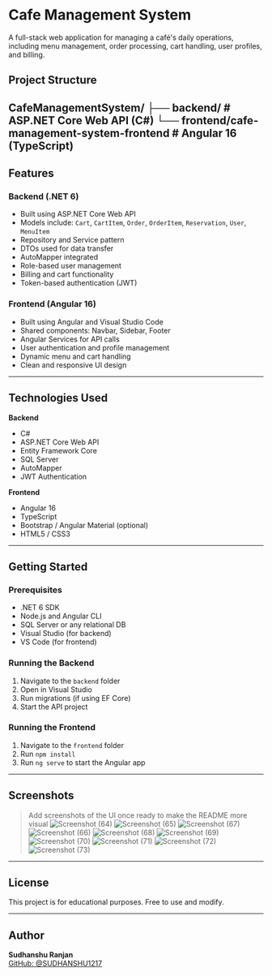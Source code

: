 # Cafe Management System
 
A full-stack web application for managing a café's daily operations, including menu management, order processing, cart handling, user profiles, and billing.
 
## Project Structure
CafeManagementSystem/ ├── backend/ # ASP.NET Core Web API (C#)
                      └── frontend/cafe-management-system-frontend  # Angular 16 (TypeScript)
---
 
## Features
 
### Backend (.NET 6)
- Built using ASP.NET Core Web API
- Models include: `Cart`, `CartItem`, `Order`, `OrderItem`, `Reservation`, `User`, `MenuItem`
- Repository and Service pattern
- DTOs used for data transfer
- AutoMapper integrated
- Role-based user management
- Billing and cart functionality
- Token-based authentication (JWT)
 
### Frontend (Angular 16)
- Built using Angular and Visual Studio Code
- Shared components: Navbar, Sidebar, Footer
- Angular Services for API calls
- User authentication and profile management
- Dynamic menu and cart handling
- Clean and responsive UI design
 
---
 
## Technologies Used
 
**Backend**
- C#
- ASP.NET Core Web API
- Entity Framework Core
- SQL Server
- AutoMapper
- JWT Authentication
 
**Frontend**
- Angular 16
- TypeScript
- Bootstrap / Angular Material (optional)
- HTML5 / CSS3
 
---
 
## Getting Started
 
### Prerequisites
 
- .NET 6 SDK
- Node.js and Angular CLI
- SQL Server or any relational DB
- Visual Studio (for backend)
- VS Code (for frontend)
 
### Running the Backend
 
1. Navigate to the `backend` folder
2. Open in Visual Studio
3. Run migrations (if using EF Core)
4. Start the API project
 
### Running the Frontend
 
1. Navigate to the `frontend` folder
2. Run `npm install`
3. Run `ng serve` to start the Angular app
 
---
 
## Screenshots
 
> Add screenshots of the UI once ready to make the README more visual
 ![Screenshot (64)](https://github.com/user-attachments/assets/09d09e34-b516-457e-afcc-5935e7a6d25b)
 ![Screenshot (65)](https://github.com/user-attachments/assets/f837fb2e-05c8-4205-a3f8-0653c890dcf9)
 ![Screenshot (67)](https://github.com/user-attachments/assets/43c83ad6-29fc-4c39-aba5-d846e682535c)
 ![Screenshot (66)](https://github.com/user-attachments/assets/1039530f-5342-4eea-873b-5d3e71cd88b2)
 ![Screenshot (68)](https://github.com/user-attachments/assets/277e3299-e657-49f2-8812-477d264eb5c0)
 ![Screenshot (69)](https://github.com/user-attachments/assets/39574292-b032-4ce0-a2d6-2184b88e668f)
 ![Screenshot (70)](https://github.com/user-attachments/assets/72bbbd08-f346-4bc6-8244-e7126eaa7ff6)
 ![Screenshot (71)](https://github.com/user-attachments/assets/87eccd16-7902-4aa4-be09-e4dd73d92e45)
 ![Screenshot (72)](https://github.com/user-attachments/assets/7b4b364c-2387-4e64-8859-82599537b1d4)
 ![Screenshot (73)](https://github.com/user-attachments/assets/607adad6-bde0-45dc-899d-7e098584f364)

---
 
## License
 
This project is for educational purposes. Free to use and modify.
 
---
 
## Author
 
**Sudhanshu Ranjan**  
[GitHub: @SUDHANSHU1217](https://github.com/SUDHANSHU1217)
